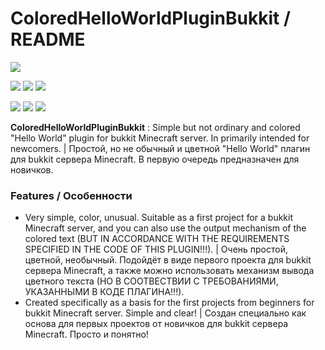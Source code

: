 # СoloredHelloWorldPluginBukkit / README
![](https://goo.gl/w5kTUC)

![](https://goo.gl/LLHkzA)
![](https://goo.gl/QgnkN3)
![](https://goo.gl/uAxJnf)

![](https://goo.gl/fsxKN6)
![](https://goo.gl/1Txg8K)
![](https://goo.gl/Guch2D)

**ColoredHelloWorldPluginBukkit** : Simple but not ordinary and colored "Hello World" plugin for bukkit Minecraft server. In primarily intended for newcomers. | Простой, но не обычный и цветной "Hello World" плагин для bukkit сервера Minecraft. В первую очередь предназначен для новичков.

### Features / Особенности

- Very simple, color, unusual. Suitable as a first project for a bukkit Minecraft server, and you can also use the output mechanism of the colored text (BUT IN ACCORDANCE WITH THE REQUIREMENTS SPECIFIED IN THE CODE OF THIS PLUGIN!!!). | Очень простой, цветной, необычный. Подойдёт в виде первого проекта для bukkit сервера Minecraft, а также можно использовать механизм вывода цветного текста (НО В СООТВЕСТВИИ С ТРЕБОВАНИЯМИ, УКАЗАННЫМИ В КОДЕ ПЛАГИНА!!!).
- Created specifically as a basis for the first projects from beginners for bukkit Minecraft server. Simple and clear! | Создан специально как основа для первых проектов от новичков для bukkit сервера Minecraft. Просто и понятно!
